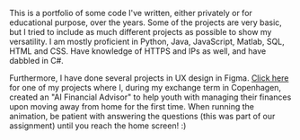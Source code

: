 This is a portfolio of some code I've written, either privately or for educational purpose, over the years. Some of the projects are very basic, but I tried to include as much different projects as possible to show my versatility. I am mostly proficient in Python, Java, JavaScript, Matlab, SQL, HTML and CSS. Have knowledge of HTTPS and IPs as well, and have dabbled in C#.

Furthermore, I have done several projects in UX design in Figma. [Click here](https://www.figma.com/proto/h8rYvxVRC3jPVPWL5lxbEY/Final-Project-(Finance)?node-id=1060-3891&starting-point-node-id=1060%3A3880) for one of my projects where I, during my exchange term in Copenhagen, created an "AI Financial Advisor" to help youth with managing their finances upon moving away from home for the first time. When running the animation, be patient with answering the questions (this was part of our assignment) until you reach the home screen! :)
